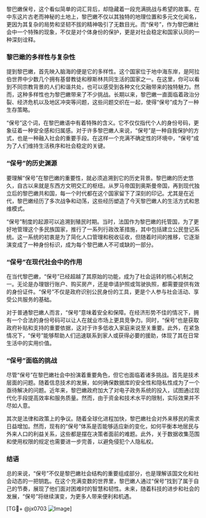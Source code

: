 黎巴嫩保号，这个看似简单的词汇背后，却隐藏着一段充满挑战与希望的故事。在中东这片古老而神秘的土地上，黎巴嫩不仅以其独特的地理位置和多元文化闻名，更因为其复杂的局势和坚韧不拔的精神吸引了无数目光。而“保号”，作为黎巴嫩社会中一个特殊的现象，不仅是对个体身份的保护，更是对社会稳定和国家认同的一种深刻诠释。

### 黎巴嫩的多样性与复杂性

提到黎巴嫩，首先映入脑海的便是它的多样性。这个国家位于地中海东岸，是阿拉伯世界中少数几个拥有基督教徒和穆斯林共同生活的国家之一。在这里，你可以看到不同宗教背景的人们和谐共处，也可以感受到各种文化交融带来的独特魅力。然而，这种多样性也为黎巴嫩带来了不少挑战。长期以来，黎巴嫩一直面临着政治分裂、经济危机以及地区冲突等问题，这些问题交织在一起，使得“保号”成为了一种生存策略。

“保号”这个词，在黎巴嫩语中有着特殊的含义。它不仅仅指代个人的身份号码，更象征着一种安全感和归属感。对于许多黎巴嫩人来说，“保号”是一种自我保护的方式，也是一种融入社会的重要手段。在这样一个充满不确定性的环境中，“保号”成为了人们维持生活秩序和社会稳定的关键。

### “保号”的历史渊源

要理解“保号”在黎巴嫩的重要性，就必须追溯到它的历史背景。黎巴嫩的历史悠久，自古以来就是东西方文明交汇的枢纽。从罗马帝国到奥斯曼帝国，再到现代独立后的黎巴嫩共和国，每一个时代都在这个国家留下了深刻的印记。尤其是在近代，黎巴嫩经历了多次战争和动荡，这些经历塑造了今天黎巴嫩人的生活方式和思维模式。

“保号”制度的起源可以追溯到殖民时期。当时，法国作为黎巴嫩的托管国，为了更好地管理这个多民族国家，推行了一系列行政改革措施，其中包括建立公民登记系统。这一系统的初衷是为了简化人口管理和税收征收，但随着时间的推移，它逐渐演变成了一种身份标识，成为每个黎巴嫩人不可或缺的一部分。

### “保号”在现代社会中的作用

在当代黎巴嫩，“保号”已经超越了其原始的功能，成为了社会运转的核心机制之一。无论是办理银行账户、购买房产，还是申请护照或驾驶执照，都需要提供有效的身份证件。“保号”不仅是政府识别公民身份的工具，更是个人参与社会活动、享受公共服务的基础。

对于普通黎巴嫩人而言，“保号”意味着安全和保障。在经济形势不佳的情况下，拥有一个合法的身份号码可以让人在就业市场上更具竞争力。同时，“保号”也是获取政府补贴和支持的重要依据，这对于许多低收入家庭来说至关重要。此外，在紧急情况下，“保号”能够帮助人们迅速联系到家人或获得必要的援助，体现了其在日常生活中的实用价值。

### “保号”面临的挑战

尽管“保号”在黎巴嫩社会中扮演着重要角色，但它也面临着诸多挑战。首先是技术层面的问题。随着信息技术的发展，如何确保数据库的安全性和隐私性成为了一个亟待解决的问题。近年来，黎巴嫩政府加大了对电子政务系统的投入，试图通过现代化手段提高效率和服务质量。然而，由于资金和技术水平的限制，实际效果并不尽如人意。

其次是法律和政策上的争议。随着全球化进程加快，黎巴嫩社会对外来移民的需求日益增加。然而，现有的“保号”体系是否能够适应新的变化，如何平衡本地居民与外来人口的利益关系，这些都是摆在决策者面前的难题。此外，关于数据收集范围和使用权限的规定也需要进一步完善，以避免侵犯个人隐私权。

### 结语

总的来说，“保号”不仅是黎巴嫩社会结构的重要组成部分，也是理解该国文化和社会动态的一把钥匙。在这个充满变数的世界里，黎巴嫩人通过“保号”找到了属于自己的节奏，展现了他们面对困难时的智慧和韧性。未来，随着科技的进步和社会的发展，“保号”将继续演变，为更多人带来便利和机遇。

[TG💪+ @jx0703 ![Image](https://github.com/user-attachments/assets/dbca1d08-cadb-493c-b0ec-ad6f7a83f270)]